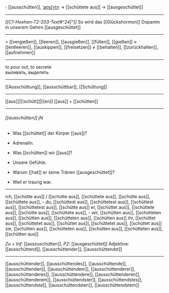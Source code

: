 💧 [[ausschütten]], [ˈaʊ̯sʃʏtn̩](https://youglish.com/pronounce/ausschütten/german) → [[schüttete aus]] → [[ausgeschüttet]]

---
*[[C1-Hoehen-T2-203-Text#^24|^]]* So wird das [[Glückshormon]] Dopamin in unserem Gehirn [[ausgeschüttet]]

---
= [[vergießen]], [[leeren]], [[ausgießen]], [[füllen]], [[gießen]]
≈ [[entleeren]], [[auskippen]], [[freisetzen]]
≠ [[behalten]], [[zurückhalten]], [[aufnehmen]]

---
to pour out, to secrete  
выливать, выделять

---
[[Ausschüttung]], [[ausschüttbar]], [[Schüttung]]

---
[[aus]]|[[schütt]]|[[en]]
[[aus]] + [[schütten]]


---
###### [[ausschütten]] jN
- Was [[schüttet]] der Körper [[aus]]?
- Adrenalin.

- Was [[schütten]] wir [[aus]]?
- Unsere Gefühle.

- Warum [[hat]] er seine Tränen [[ausgeschüttet]]?
- Weil er traurig war.

---
ich, [[schütte aus]] / [[schütte aus]], [[schüttete aus]], [[schütte aus]], [[schüttete aus]], -
du, [[schüttest aus]], [[schüttetest aus]], [[schüttest aus]], [[schüttetest aus]], [[schütte aus]]
er, [[schüttet aus]], [[schüttete aus]], [[schütte aus]], [[schüttete aus]], -
wir, [[schütten aus]], [[schütteten aus]], [[schütten aus]], [[schütteten aus]], [[schütten aus]]
ihr, [[schüttet aus]], [[schüttetet aus]], [[schüttet aus]], [[schüttetet aus]], [[schüttet aus]]
sie, [[schütten aus]], [[schütteten aus]], [[schütten aus]], [[schütteten aus]], [[schütten aus]]

*Zu + Inf*: [[auszuschütten]], *P2*: [[ausgeschüttet]]
Adjektive: [[ausschüttend]], [[ausschüttender]], [[ausschüttendst]]

---
[[ausschüttender]], [[ausschüttendes]], [[ausschüttende]], [[ausschüttenden]], [[ausschüttendem]], [[ausschüttenderer]], [[ausschüttenderes]], [[ausschüttendere]], [[ausschüttenderen]], [[ausschüttenderem]], [[ausschüttendster]], [[ausschüttendstes]], [[ausschüttendste]], [[ausschüttendsten]], [[ausschüttendstem]]